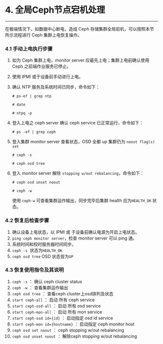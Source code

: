 # 4. 全局Ceph节点宕机处理

----------

在极端情况下，如数据中心断电，造成 Ceph 存储集群全局宕机，可以按照本节所示流程进行 Ceph 集群上电恢复操作。

### 4.1 手动上电执行步骤

1. 如为 Ceph 集群上电，monitor server 应最先上电；集群上电前确认使用 Ceph 之前端作业服务已停止。

2. 使用 IPMI 或于设备前手动进行上电。

3. 确认 NTP 服务及系统时间已同步，命令如下：

   `# ps-ef | grep ntp`

   `# date`

   `# ntpq -p`

4. 登入上电之 ceph server 确认 ceph service 已正常运行，命令如下：

   `# ps -ef | grep ceph`

5. 登入集群 monitor server 查看状态，OSD 全都 up 集群仍为 `noout flag(s) set`

   `# ceph -s`

   `# ceph osd tree`

6. 登入 monitor server 解除 `stopping w/out rebalancing`，命令如下：

   `# ceph osd unset noout`

   `# ceph -w`

   使用 `ceph-w` 可查看集群运作输出，同步完毕后集群 health 应为`HEALTH_OK` 状态。

### 4.2 恢复后检查步骤

1. 确认设备上电状态，以 IPMI 或 于设备前确认电源为开启上电状态。
2. `ping ceph monitor server`，检查 monitor server 可以 ping 通。
3. 系统时间和校时服务器时间同步。
4. `ceph -s`  状态为`HEALTH_OK`
5. `ceph osd tree` OSD 状态皆为`UP`

### 4.3 恢复使用指令及其说明

1. `ceph -s` ： 确认 ceph cluster status
2. `ceph -w` ： 查看集群运作输出
3. `ceph osd tree` ： 查看ceph cluster上osd排列及状态
4. `start ceph-all` ： 启动 所有 ceph service
5. `start ceph-osd-all` ： 启动 所有 osd service
6. `start ceph-mon-all` ： 启动 所有 mon service
7. `start ceph-osd id={id}` ： 启动指定 osd id service
8. `start ceph-mon id={hostname}` ： 启动指定 ceph monitor host
9. `ceph osd set noout` ： ceph stopping w/out rebalancing
10. `ceph osd unset noout` ： 解除ceph stopping w/out rebalancing







